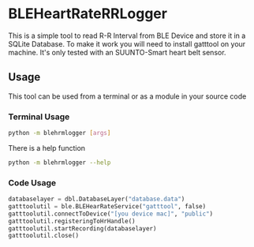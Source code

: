 # BLEHeartRateRRLogger

This is a simple tool to read R-R Interval from BLE Device and store it in a SQLite Database. To make it work you will need to install gatttool on your machine. It's only tested with an SUUNTO-Smart heart belt sensor.

## Usage
This tool can be used from a terminal or as a module in your source code

### Terminal Usage
```sh
python -m blehrmlogger [args]
```

There is a help function
```sh
python -m blehrmlogger --help
```
### Code Usage
```python
databaselayer = dbl.DatabaseLayer("database.data")
gatttoolutil = ble.BLEHearRateService("gatttool", false)
gatttoolutil.connectToDevice("[you device mac]", "public")
gatttoolutil.registeringToHrHandle()
gatttoolutil.startRecording(databaselayer)
gatttoolutil.close()
```
